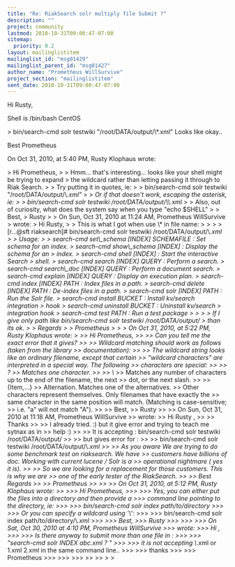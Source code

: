 ```yaml
---
title: "Re: RiakSearch solr multiply file Submit ?"
description: ""
project: community
lastmod: 2010-10-31T09:00:47-07:00
sitemap:
  priority: 0.2
layout: mailinglistitem
mailinglist_id: "msg01429"
mailinglist_parent_id: "msg01427"
author_name: "Prometheus WillSurvive"
project_section: "mailinglistitem"
sent_date: 2010-10-31T09:00:47-07:00
---
```



Hi Rusty,

Shell is /bin/bash CentOS

&gt; bin/search-cmd solr testwiki "/root/DATA/output/\\*.xml" Looks like okay..

Best 
Prometheus


On Oct 31, 2010, at 5:40 PM, Rusty Klophaus wrote:

&gt; Hi Prometheus,
&gt; 
&gt; Hmm... that's interesting... looks like your shell might be trying to expand 
&gt; the wildcard rather than letting passing it through to Riak Search.
&gt; 
&gt; Try putting it in quotes, ie:
&gt; 
&gt; bin/search-cmd solr testwiki "/root/DATA/output/\\*.xml"
&gt; 
&gt; Or if that doesn't work, escaping the asterisk, ie:
&gt; 
&gt; bin/search-cmd solr testwiki /root/DATA/output/\\\\*.xml
&gt; 
&gt; Also, out of curiosity, what does the system say when you type "echo $SHELL"
&gt; 
&gt; Best,
&gt; Rusty
&gt; 
&gt; On Sun, Oct 31, 2010 at 11:24 AM, Prometheus WillSurvive 
&gt;  wrote:
&gt; Hi Rusty,
&gt; 
&gt; This is what I got when use \\* in file name:
&gt; 
&gt; 
&gt; 
&gt; [r...@sft riaksearch]# bin/search-cmd solr testwiki /root/DATA/output/\\*.xml
&gt; 
&gt; Usage:
&gt; 
&gt; search-cmd set\\_schema [INDEX] SCHEMAFILE : Set schema for an index.
&gt; search-cmd show\\_schema [INDEX] : Display the schema for an 
&gt; index.
&gt; search-cmd shell [INDEX] : Start the interactive Search 
&gt; shell.
&gt; search-cmd search [INDEX] QUERY : Perform a search.
&gt; search-cmd search\\_doc [INDEX] QUERY : Perform a document search.
&gt; search-cmd explain [INDEX] QUERY : Display an execution plan.
&gt; search-cmd index [INDEX] PATH : Index files in a path.
&gt; search-cmd delete [INDEX] PATH : De-index files in a path.
&gt; search-cmd solr [INDEX] PATH : Run the Solr file.
&gt; search-cmd install BUCKET : Install kv/search integration 
&gt; hook
&gt; search-cmd uninstall BUCKET : Uninstall kv/search 
&gt; integration hook
&gt; search-cmd test PATH : Run a test package
&gt; 
&gt; 
&gt; 
&gt; If I give only path like bin/search-cmd solr testwiki /root/DATA/output/ 
&gt; than its ok.
&gt; 
&gt; Regards
&gt; 
&gt; Prometheus
&gt; 
&gt; 
&gt; On Oct 31, 2010, at 5:22 PM, Rusty Klophaus wrote:
&gt; 
&gt;&gt; Hi Prometheus,
&gt;&gt; 
&gt;&gt; Can you tell me the exact error that it gives?
&gt;&gt; 
&gt;&gt; Wildcard matching should work as follows (taken from the library 
&gt;&gt; documentation):
&gt;&gt; 
&gt;&gt; The wildcard string looks like an ordinary filename, except that certain 
&gt;&gt; "wildcard characters" are interpreted in a special way. The following 
&gt;&gt; characters are special:
&gt;&gt; 
&gt;&gt; ?
&gt;&gt; Matches one character.
&gt;&gt; 
&gt;&gt; \\*
&gt;&gt; Matches any number of characters up to the end of the filename, the next 
&gt;&gt; dot, or the next slash.
&gt;&gt; 
&gt;&gt; {Item,...}
&gt;&gt; Alternation. Matches one of the alternatives.
&gt;&gt; Other characters represent themselves. Only filenames that have exactly the 
&gt;&gt; same character in the same position will match. (Matching is case-sensitive; 
&gt;&gt; i.e. "a" will not match "A").
&gt;&gt; 
&gt;&gt; Best,
&gt;&gt; Rusty
&gt;&gt; 
&gt;&gt; On Sun, Oct 31, 2010 at 11:18 AM, Prometheus WillSurvive 
&gt;&gt;  wrote:
&gt;&gt; Hi Rusty ,
&gt;&gt; 
&gt;&gt; Thanks
&gt;&gt; 
&gt;&gt; I already tried. :) but it give error and trying to teach me sytnax as in 
&gt;&gt; help :) 
&gt;&gt; 
&gt;&gt; It is accepting : bin/search-cmd solr testwiki /root/DATA/output/ 
&gt;&gt; 
&gt;&gt; but gives error for : 
&gt;&gt; 
&gt;&gt; bin/search-cmd solr testwiki /root/DATA/output/\\*.xml 
&gt;&gt; 
&gt;&gt; As you aware We are trying to do some benchmark test on riaksearch. We have 
&gt;&gt; customers have billions of doc. Working with current lucene / Solr is a 
&gt;&gt; operational nightmare ( yes it is).
&gt;&gt; 
&gt;&gt; So we are looking for a replacement for those customers. This is why we are 
&gt;&gt; one of the early tester of the RiakSearch. 
&gt;&gt; 
&gt;&gt; Best Regards
&gt;&gt; 
&gt;&gt; Prometheus
&gt;&gt; 
&gt;&gt; 
&gt;&gt; On Oct 31, 2010, at 5:12 PM, Rusty Klophaus wrote:
&gt;&gt; 
&gt;&gt;&gt; Hi Prometheus,
&gt;&gt;&gt; 
&gt;&gt;&gt; Yes, you can either put the files into a directory and then provide a 
&gt;&gt;&gt; command line pointing to the directory, ie:
&gt;&gt;&gt; 
&gt;&gt;&gt; bin/search-cmd solr index path/to/directory
&gt;&gt;&gt; 
&gt;&gt;&gt; Or you can specify a wildcard using '\\*':
&gt;&gt;&gt; 
&gt;&gt;&gt; bin/search-cmd solr index path/to/directory/\\*.xml
&gt;&gt;&gt; 
&gt;&gt;&gt; Best,
&gt;&gt;&gt; Rusty
&gt;&gt;&gt; 
&gt;&gt;&gt; 
&gt;&gt;&gt; On Sat, Oct 30, 2010 at 4:10 PM, Prometheus WillSurvive 
&gt;&gt;&gt;  wrote:
&gt;&gt;&gt; Hi ,
&gt;&gt;&gt; 
&gt;&gt;&gt; Is there anyway to submit more than one file in :
&gt;&gt;&gt; 
&gt;&gt;&gt; "search-cmd solr INDEX abc.xml ? "
&gt;&gt;&gt; 
&gt;&gt;&gt; it is not accepting \\*.xml or 1.xml 2.xml in the same command line..
&gt;&gt;&gt; 
&gt;&gt;&gt; thanks
&gt;&gt;&gt; 
&gt;&gt;&gt; Prometheus
&gt;&gt;&gt; 
&gt;&gt;&gt; 
&gt;&gt;&gt; 
&gt;&gt; 
&gt;&gt; 
&gt; 
&gt; 

